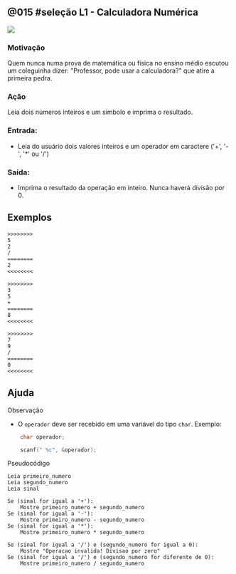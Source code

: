 ## @015 #seleção L1 - Calculadora Numérica


![](https://raw.githubusercontent.com/qxcodefup/moodle/master/base/015/__capa.jpg)

### Motivação

Quem nunca numa prova de matemática ou física no ensino médio escutou um coleguinha dizer: "Professor, pode usar a calculadora?" que atire a primeira pedra.

### Ação

Leia dois números inteiros e um símbolo e imprima o resultado.

### Entrada:

* Leia do usuário dois valores inteiros e um operador em caractere ('+', '-', '\*' ou '/')

### Saída:

* Imprima o resultado da operação em inteiro. Nunca haverá divisão por 0.

## Exemplos
```
>>>>>>>>
5
2
/
========
2
<<<<<<<<

>>>>>>>>
3
5
+
========
8
<<<<<<<<

>>>>>>>>
7
9
/
========
0
<<<<<<<<
```

## Ajuda

Observação
* O `operador` deve ser recebido em uma variável do tipo `char`. Exemplo:
  
```c
    char operador;

    scanf(" %c", &operador);
```

Pseudocódigo
```
Leia primeiro_numero
Leia segundo_numero
Leia sinal

Se (sinal for igual a '+'):
    Mostre primeiro_numero + segundo_numero
Se (sinal for igual a '-'):
    Mostre primeiro_numero - segundo_numero
Se (sinal for igual a '*'):
    Mostre primeiro_numero * segundo_numero

Se (sinal for igual a '/') e (segundo_numero for igual a 0):
    Mostre "Operacao invalida! Divisao por zero"
Se (sinal for igual a '/') e (segundo_numero for diferente de 0):
    Mostre primeiro_numero / segundo_numero         
```



